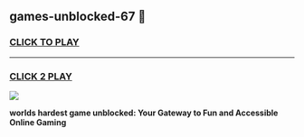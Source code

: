 
## games-unblocked-67 👋
<h3>
<a href="https://premium.freeplayer.one?title=games-unblocked-67&ref=14F">CLICK TO PLAY</a></h3>
<hr>

<h3>
<a href="https://premium.freeplayer.one?title=games-unblocked-67&ref=14F">CLICK 2 PLAY</a>
  
</h3>

<a href="https://premium.freeplayer.one?title=games-unblocked-67&ref=12F/"><img src="https://clearcache.store/games.png"></a>


**worlds hardest game unblocked: Your Gateway to Fun and Accessible Online Gaming**
